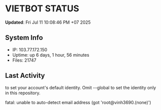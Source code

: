 # VIETBOT STATUS
**Updated**: Fri Jul 11 10:08:46 PM +07 2025

## System Info
- IP: 103.77.172.150
- Uptime: up 6 days, 1 hour, 56 minutes
- Files: 21747

## Last Activity

to set your account's default identity.
Omit --global to set the identity only in this repository.

fatal: unable to auto-detect email address (got 'root@vinh3690.(none)')
